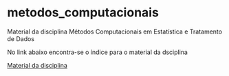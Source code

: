 # metodos_computacionais
Material da disciplina Métodos Computacionais em Estatística e Tratamento de Dados

No link abaixo encontra-se o índice para o material da dsciplina

[Material da disciplina](index.ipynb)
